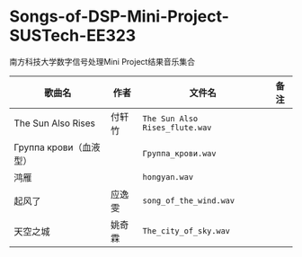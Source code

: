 # Songs-of-DSP-Mini-Project-SUSTech-EE323

南方科技大学数字信号处理Mini Project结果音乐集合

| 歌曲名 | 作者 | 文件名 | 备注 |
| - | - | - | - |
| The Sun Also Rises | 付轩竹 | `The Sun Also Rises_flute.wav` | |
| Группа крови（血液型）| | `Группа_крови.wav` | |
| 鸿雁 | | `hongyan.wav` | |
| 起风了 | 应逸雯 | `song_of_the_wind.wav` ||
| 天空之城 | 姚奇霖 | `The_city_of_sky.wav` |
